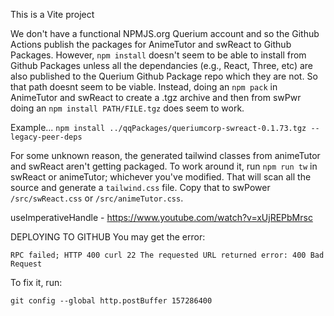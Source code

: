 This is a Vite project

We don't have a functional NPMJS.org Querium account and so the Github Actions publish the packages for AnimeTutor and swReact to Github Packages. However, `npm install` doesn't seem to be able to install from Github Packages unless all the dependancies (e.g., React, Three, etc) are also published to the Querium Github Package repo which they are not. So that path doesnt seem to be viable. Instead, doing an `npm pack` in AnimeTutor and swReact to create a .tgz archive and then from swPwr doing an `npm install PATH/FILE.tgz` does seem to work.

Example...
`npm install ../qqPackages/queriumcorp-swreact-0.1.73.tgz --legacy-peer-deps`

For some unknown reason, the generated tailwind classes from animeTutor and swReact aren't getting packaged. To work around it, run `npm run tw` in swReact or animeTutor; whichever you've modified. That will scan all the source and generate a `tailwind.css` file. Copy that to swPower `/src/swReact.css` or `/src/animeTutor.css`.

useImperativeHandle - https://www.youtube.com/watch?v=xUjREPbMrsc

DEPLOYING TO GITHUB
You may get the error:

`RPC failed; HTTP 400 curl 22 The requested URL returned error: 400 Bad Request`

To fix it, run:

`git config --global http.postBuffer 157286400`
